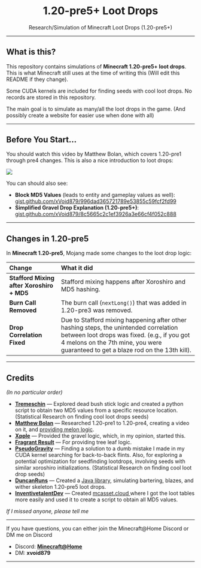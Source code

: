 <div align="center">
  <h1 style="margin-top: 0">1.20-pre5+ Loot Drops</h1>
  <span>Research/Simulation of Minecraft Loot Drops (1.20-pre5+)</span>
</div>

---

## What is this?

This repository contains simulations of **Minecraft 1.20-pre5+ loot drops**. This is what Minecraft still uses at the time of writing this (Will edit this README if they change).

Some CUDA kernels are included for finding seeds with cool loot drops. No records are stored in this repository.

The main goal is to simulate as many/all the loot drops in the game. (And possibly create a website for easier use when done with all)

---

## Before You Start...

You should watch this video by Matthew Bolan, which covers 1.20-pre1 through pre4 changes. This is also a nice introduction to loot drops:

<a href="https://www.youtube.com/watch?v=a5-dISWtkDs"><img src="https://img.shields.io/badge/Watch-Matthew%20Bolan-red?logo=youtube"></a>

You can should also see:
- **Block MD5 Values** (leads to entity and gameplay values as well):  
  [gist.github.com/xVoid879/996dad365721789e53855c59fcf2fd99](https://gist.github.com/xVoid879/996dad365721789e53855c59fcf2fd99)
- **Simplified Gravel Drop Explanation (1.20-pre5+)**:  
  [gist.github.com/xVoid879/8c5665c2c1ef3926a3e66cf4f052c888](https://gist.github.com/xVoid879/8c5665c2c1ef3926a3e66cf4f052c888)

---

## Changes in 1.20-pre5

In **Minecraft 1.20-pre5**, Mojang made some changes to the loot drop logic:

| Change | What it did |
| :------ | :----------- |
| **Stafford Mixing after Xoroshiro + MD5** | Stafford mixing happens after Xoroshiro and MD5 hashing. |
| **Burn Call Removed** | The burn call (`nextLong()`) that was added in 1.20-pre3 was removed. |
| **Drop Correlation Fixed** | Due to Stafford mixing happening after other hashing steps, the unintended correlation between loot drops was fixed. (e.g., if you got 4 melons on the 7th mine, you were guaranteed to get a blaze rod on the 13th kill). |

---


## Credits

*(In no particular order)*

- [**Tremeschin**](https://github.com/tremeschin) — Explored dead bush stick logic and created a python script to obtain two MD5 values from a specific resource location. (Statistical Research on finding cool loot drops seeds)
- [**Matthew Bolan**](https://github.com/mjtb49) — Researched 1.20-pre1 to 1.20-pre4, creating a video on it, and [providing melon logic](https://gist.github.com/mjtb49/f3e01e3355178d2bb6c814606971c374).
- [**Xpple**](https://github.com/xpple) — Provided the gravel logic, which, in my opinion, started this.
- [**Fragrant Result**](https://github.com/FragrantResult186) — For providing tree leaf logic.
- [**PseudoGravity**](https://github.com/pseudogravity) — Finding a solution to a dumb mistake I made in my CUDA kernel searching for back-to-back flints. Also, for exploring a potential optimization for seedfinding lootdrops, involving seeds with similar xoroshiro initializations. (Statistical Research on finding cool loot drop seeds)
- [**DuncanRuns**](https://github.com/DuncanRuns) — Created a [Java library](https://github.com/duncanruns/miltsu), simulating bartering, blazes, and wither skeleton 1.20-pre5 loot drops.
- [**InventivetalentDev**](https://github.com/InventivetalentDev) — Created [mcasset.cloud ](https://mcasset.cloud) where I got the loot tables more easily and used it to create a script to obtain all MD5 values.

*If I missed anyone, please tell me*

---

If you have questions, you can either join the Minecraft@Home Discord or DM me on Discord
- Discord: **[Minecraft@Home](https://discord.gg/mch)**
- DM: **xvoid879**

---
